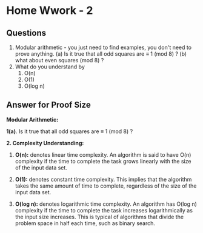 # Home Wwork - 2

## Questions

1. Modular arithmetic - you just need to find examples, you don't need to prove anything.
    (a) Is it true that all odd squares are ≡ 1 (mod 8) ?
    (b) what about even squares (mod 8) ?
2. What do you understand by
    1. O(n)
    2. O(1)
    3. O(log n)

## Answer for Proof Size

**Modular Arithmetic:**

**1(a)**. Is it true that all odd squares are ≡ 1 (mod 8) ?

**2. Complexity Understanding:**

   1. **O(n):** denotes linear time complexity. An algorithm is said to have O(n) complexity if the time to complete the task grows linearly with the size of the input data set.

   2. **O(1):** denotes constant time complexity. This implies that the algorithm takes the same amount of time to complete, regardless of the size of the input data set.

   3. **O(log n):** denotes logarithmic time complexity. An algorithm has O(log n) complexity if the time to complete the task increases logarithmically as the input size increases. This is typical of algorithms that divide the problem space in half each time, such as binary search.
